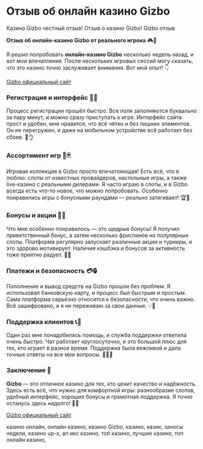 # Отзыв об онлайн казино Gizbo
Казино Gizbo честный отзыв! Отзыв о казино Gizbo! Gizbo отзыв

**Отзыв об онлайн-казино Gizbo от реального игрока** 🎮💎

Я решил попробовать **онлайн-казино Gizbo** несколько недель назад, и вот мои впечатления. После нескольких игровых сессий могу сказать, что это казино точно заслуживает внимания. Вот мой опыт! 👇

[Gizbo официальный сайт](https://gizbo-way-six.com/c3e3d752b)

### Регистрация и интерфейс 📝📱  
Процесс регистрации прошёл быстро. Все поля заполняются буквально за пару минут, и можно сразу приступать к игре. Интерфейс сайта прост и удобен, мне нравится, что всё чётко и без лишних элементов. Он не перегружен, и даже на мобильном устройстве всё работает без сбоев. 📲👌

### Ассортимент игр 🎰🃏  
Игровая коллекция в Gizbo просто впечатляющая! Есть всё, что я люблю: слоты от известных провайдеров, настольные игры, а также live-казино с реальными дилерами. Я часто играю в слоты, и в Gizbo всегда есть что-то новое, что можно попробовать. Особенно понравились игры с бонусными раундами — реально затягивает! 🏆🎰

### Бонусы и акции 🎁💥  
Что мне особенно понравилось — это щедрые бонусы! Я получил приветственный бонус, а затем несколько фриспинов на популярные слоты. Платформа регулярно запускает различные акции и турниры, и это здорово мотивирует. Наличие кэшбэка и бонусов за активность тоже приятно радует. 💸🎉

### Платежи и безопасность 💳🔒  
Пополнение и вывод средств на Gizbo прошли без проблем. Я использовал банковскую карту, и процесс был быстрым и простым. Сама платформа серьёзно относится к безопасности, что очень важно. Всё зашифровано, и я не переживаю за свои данные. 💡🔐

### Поддержка клиентов 📞💬  
Один раз мне понадобилась помощь, и служба поддержки ответила очень быстро. Чат работает круглосуточно, и это большой плюс для тех, кто играет в разное время. Поддержка была вежливой и дала точные ответы на все мои вопросы. 🤝👨‍💻

### Заключение 🌟  
**Gizbo** — это отличное казино для тех, кто ценит качество и надёжность. Здесь есть всё, что нужно для комфортной игры: разнообразие слотов, удобный интерфейс, хорошие бонусы и грамотная поддержка. Я точно останусь здесь надолго! 💯🎉

[Gizbo официальный сайт](https://gizbo-way-six.com/c3e3d752b)



казино онлайн, онлайн казино, казино Gizbo, казино, казик, заносы недели, казино up-x, ап икс казино, топ казино, лучшие казино, топ онлайн казино, 
